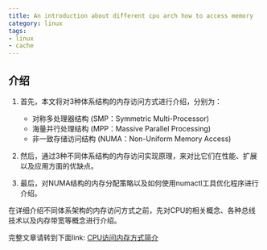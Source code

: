 ```yaml
---
title: An introduction about different cpu arch how to access memory
category: linux
tags:
- linux 
- cache
---
```


## 介绍

1. 首先，本文将对3种体系结构的内存访问方式进行介绍，分别为：
   - 对称多处理器结构 (SMP：Symmetric Multi-Processor) 
   - 海量并行处理结构 (MPP：Massive Parallel Processing)
   - 非一致存储访问结构 (NUMA：Non-Uniform Memory Access)

2. 然后，通过3种不同体系结构的内存访问实现原理，来对比它们在性能、扩展以及应用方面的优缺点。

3. 最后，对NUMA结构的内存分配策略以及如何使用numactl工具优化程序进行介绍。

在详细介绍不同体系架构的内存访问方式之前，先对CPU的相关概念、各种总线技术以及内存带宽等概念进行介绍。

<!--more-->

完整文章请转到下面link:
[CPU访问内存方式简介](https://pan.baidu.com/s/1dFKe4X7)
